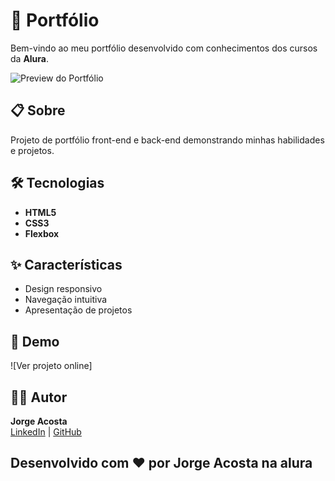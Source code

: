 # 🚀 Portfólio

Bem-vindo ao meu portfólio desenvolvido com conhecimentos dos cursos da **Alura**.

![Preview do Portfólio](https://github.com/user-attachments/assets/7b1d0532-35e9-4ad7-b283-bf048e323156)

## 📋 Sobre
Projeto de portfólio front-end e back-end demonstrando minhas habilidades e projetos.

## 🛠️ Tecnologias
- **HTML5**
- **CSS3**
- **Flexbox**

## ✨ Características
- Design responsivo
- Navegação intuitiva
- Apresentação de projetos

## 🔗 Demo
![Ver projeto online]

## 👨‍💻 Autor
**Jorge Acosta**  
[LinkedIn](https://www.linkedin.com/in/yorgiproyect/
) | [GitHub](https://github.com/YorgiProyect)

## Desenvolvido com ❤️ por Jorge Acosta na alura
